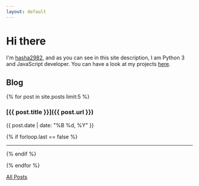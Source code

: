 ```yaml
---
layout: default
---
```


# Hi there

I'm [hasha2982](https://github.com/hasha2982), and as you can see in this site description, I am Python 3 and JavaScript developer.
You can have a look at my projects [here](/projects/index.html).

## Blog

{% for post in site.posts limit:5 %}

### [{{ post.title }}]({{ post.url }})

{{ post.date | date: "%B %d, %Y" }}

{% if forloop.last == false %}

* * *

{% endif %}

{% endfor %}

[All Posts](/posts.html#all-posts)
